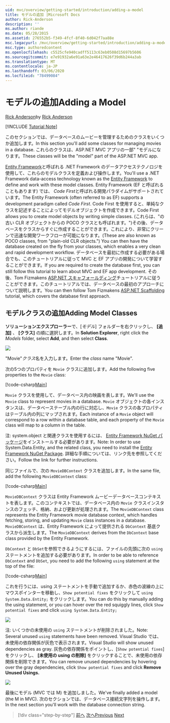 ```yaml
---
uid: mvc/overview/getting-started/introduction/adding-a-model
title: モデルの追加 |Microsoft Docs
author: Rick-Anderson
description: ''
ms.author: riande
ms.date: 05/28/2015
ms.assetid: 276552b5-f349-4fcf-8f40-6d042f7aa88e
msc.legacyurl: /mvc/overview/getting-started/introduction/adding-a-model
msc.type: authoredcontent
ms.openlocfilehash: c5525cfe940cadff5113c63eb0508d15697b5606
ms.sourcegitcommit: e7e91932a6e91a63e2e46417626f39d6b244a3ab
ms.translationtype: MT
ms.contentlocale: ja-JP
ms.lasthandoff: 03/06/2020
ms.locfileid: "78499084"
---
```

# <a name="adding-a-model"></a><span data-ttu-id="4f575-102">モデルの追加</span><span class="sxs-lookup"><span data-stu-id="4f575-102">Adding a Model</span></span>

<span data-ttu-id="4f575-103">[Rick Anderson](https://twitter.com/RickAndMSFT)</span><span class="sxs-lookup"><span data-stu-id="4f575-103">by [Rick Anderson](https://twitter.com/RickAndMSFT)</span></span>

[!INCLUDE [Tutorial Note](index.md)]

<span data-ttu-id="4f575-104">このセクションでは、データベースのムービーを管理するためのクラスをいくつか追加します。</span><span class="sxs-lookup"><span data-stu-id="4f575-104">In this section you'll add some classes for managing movies in a database.</span></span> <span data-ttu-id="4f575-105">これらのクラスは、ASP.NET MVC アプリの一部&quot; &quot;モデルになります。</span><span class="sxs-lookup"><span data-stu-id="4f575-105">These classes will be the &quot;model&quot; part of the ASP.NET MVC app.</span></span>

<span data-ttu-id="4f575-106">[Entity Framework](https://docs.microsoft.com/ef/)と呼ばれる .NET Framework のデータアクセステクノロジを使用して、これらのモデルクラスを定義および操作します。</span><span class="sxs-lookup"><span data-stu-id="4f575-106">You'll use a .NET Framework data-access technology known as the [Entity Framework](https://docs.microsoft.com/ef/) to define and work with these model classes.</span></span> <span data-ttu-id="4f575-107">Entity Framework (EF と呼ばれることもあります) では、 *Code First*と呼ばれる開発パラダイムがサポートされています。</span><span class="sxs-lookup"><span data-stu-id="4f575-107">The Entity Framework (often referred to as EF) supports a development paradigm called *Code First*.</span></span> <span data-ttu-id="4f575-108">Code First を使用すると、単純なクラスを記述することによってモデルオブジェクトを作成できます。</span><span class="sxs-lookup"><span data-stu-id="4f575-108">Code First allows you to create model objects by writing simple classes.</span></span> <span data-ttu-id="4f575-109">(これらは、&quot;の古い CLR オブジェクトからの POCO クラスとも呼ばれます。&quot;)その後、データベースをクラスからすぐに作成することができます。これにより、非常にクリーンで迅速な開発ワークフローが可能になります。</span><span class="sxs-lookup"><span data-stu-id="4f575-109">(These are also known as POCO classes, from &quot;plain-old CLR objects.&quot;) You can then have the database created on the fly from your classes, which enables a very clean and rapid development workflow.</span></span> <span data-ttu-id="4f575-110">データベースを最初に作成する必要がある場合でも、このチュートリアルに従って MVC と EF アプリの開発について学習することができます。</span><span class="sxs-lookup"><span data-stu-id="4f575-110">If you are required to create the database first, you can still follow this tutorial to learn about MVC and EF app development.</span></span> <span data-ttu-id="4f575-111">その後、Tom Fizmakens [ASP.NET スキャフォールディング](xref:visual-studio/overview/2013/aspnet-scaffolding-overview)チュートリアルに従うことができます。このチュートリアルでは、データベースの最初のアプローチについて説明します。</span><span class="sxs-lookup"><span data-stu-id="4f575-111">You can then follow Tom Fizmakens [ASP.NET Scaffolding](xref:visual-studio/overview/2013/aspnet-scaffolding-overview) tutorial, which covers the database first approach.</span></span>

## <a name="adding-model-classes"></a><span data-ttu-id="4f575-112">モデルクラスの追加</span><span class="sxs-lookup"><span data-stu-id="4f575-112">Adding Model Classes</span></span>

<span data-ttu-id="4f575-113">**ソリューションエクスプローラー**で、[*モデル*] フォルダーを右クリックし、 **[追加]** 、 **[クラス]** の順に選択します。</span><span class="sxs-lookup"><span data-stu-id="4f575-113">In **Solution Explorer**, right click the *Models* folder, select **Add**, and then select **Class**.</span></span>

![](adding-a-model/_static/image1.png)

<span data-ttu-id="4f575-114">&quot;Movie&quot;*クラス*名を入力します。</span><span class="sxs-lookup"><span data-stu-id="4f575-114">Enter the *class* name &quot;Movie&quot;.</span></span>

<span data-ttu-id="4f575-115">次の5つのプロパティを `Movie` クラスに追加します。</span><span class="sxs-lookup"><span data-stu-id="4f575-115">Add the following five properties to the `Movie` class:</span></span>

[!code-csharp[Main](adding-a-model/samples/sample1.cs)]

<span data-ttu-id="4f575-116">`Movie` クラスを使用して、データベース内の映画を表します。</span><span class="sxs-lookup"><span data-stu-id="4f575-116">We'll use the `Movie` class to represent movies in a database.</span></span> <span data-ttu-id="4f575-117">`Movie` オブジェクトの各インスタンスは、データベーステーブル内の行に対応し、`Movie` クラスの各プロパティはテーブル内の列にマップされます。</span><span class="sxs-lookup"><span data-stu-id="4f575-117">Each instance of a `Movie` object will correspond to a row within a database table, and each property of the `Movie` class will map to a column in the table.</span></span>

<span data-ttu-id="4f575-118">注: system.object と関連クラスを使用するには、 [Entity Framework NuGet パッケージ](https://www.nuget.org/packages/EntityFramework/)をインストールする必要があります。</span><span class="sxs-lookup"><span data-stu-id="4f575-118">Note: In order to use System.Data.Entity, and the related class, you need to install the [Entity Framework NuGet Package](https://www.nuget.org/packages/EntityFramework/).</span></span> <span data-ttu-id="4f575-119">詳細な手順については、リンク先を参照してください。</span><span class="sxs-lookup"><span data-stu-id="4f575-119">Follow the link for further instructions.</span></span>

<span data-ttu-id="4f575-120">同じファイルで、次の `MovieDBContext` クラスを追加します。</span><span class="sxs-lookup"><span data-stu-id="4f575-120">In the same file, add the following `MovieDBContext` class:</span></span>

[!code-csharp[Main](adding-a-model/samples/sample2.cs?highlight=2,15-18)]

<span data-ttu-id="4f575-121">`MovieDBContext` クラスは Entity Framework ムービーデータベースコンテキストを表します。このコンテキストでは、データベース内の `Movie` クラスインスタンスのフェッチ、格納、および更新が処理されます。</span><span class="sxs-lookup"><span data-stu-id="4f575-121">The `MovieDBContext` class represents the Entity Framework movie database context, which handles fetching, storing, and updating `Movie` class instances in a database.</span></span> <span data-ttu-id="4f575-122">`MovieDBContext` は、Entity Framework によって提供される `DbContext` 基底クラスから派生します。</span><span class="sxs-lookup"><span data-stu-id="4f575-122">The `MovieDBContext` derives from the `DbContext` base class provided by the Entity Framework.</span></span>

<span data-ttu-id="4f575-123">`DbContext` と `DbSet`を参照できるようにするには、ファイルの先頭に次の `using` ステートメントを追加する必要があります。</span><span class="sxs-lookup"><span data-stu-id="4f575-123">In order to be able to reference `DbContext` and `DbSet`, you need to add the following `using` statement at the top of the file:</span></span>

[!code-csharp[Main](adding-a-model/samples/sample3.cs)]

<span data-ttu-id="4f575-124">これを行うには、using ステートメントを手動で追加するか、赤色の波線の上にマウスポインターを移動し、`Show potential fixes` をクリックして `using System.Data.Entity;` をクリックします。</span><span class="sxs-lookup"><span data-stu-id="4f575-124">You can do this by manually adding the using statement, or you can hover over the red squiggly lines, click `Show potential fixes` and click `using System.Data.Entity;`</span></span>

![](adding-a-model/_static/image2.png)

<span data-ttu-id="4f575-125">注: いくつかの未使用の `using` ステートメントが削除されました。</span><span class="sxs-lookup"><span data-stu-id="4f575-125">Note: Several unused `using` statements have been removed.</span></span> <span data-ttu-id="4f575-126">Visual Studio では、未使用の依存関係が灰色で表示されます。</span><span class="sxs-lookup"><span data-stu-id="4f575-126">Visual Studio will show unused dependencies as gray.</span></span> <span data-ttu-id="4f575-127">灰色の依存関係をポイントし、[`Show potential fixes`] をクリックし、 **[未使用の using の削除]** をクリックすることで、未使用の依存関係を削除できます。</span><span class="sxs-lookup"><span data-stu-id="4f575-127">You can remove unused dependencies by hovering over the gray dependencies, click `Show potential fixes` and click **Remove Unused Usings.**</span></span>

![](adding-a-model/_static/image3.png)

<span data-ttu-id="4f575-128">最後にモデル (MVC では M) を追加しました。</span><span class="sxs-lookup"><span data-stu-id="4f575-128">We've finally added a model (the M in MVC).</span></span> <span data-ttu-id="4f575-129">次のセクションでは、データベース接続文字列を操作します。</span><span class="sxs-lookup"><span data-stu-id="4f575-129">In the next section you'll work with the database connection string.</span></span>

> [!div class="step-by-step"]
> <span data-ttu-id="4f575-130">[前へ](adding-a-view.md)
> [次へ](creating-a-connection-string.md)</span><span class="sxs-lookup"><span data-stu-id="4f575-130">[Previous](adding-a-view.md)
[Next](creating-a-connection-string.md)</span></span>
